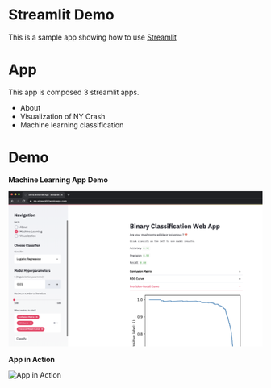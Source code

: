 # Streamlit Demo

This is a sample app showing how to use [Streamlit](https://www.streamlit.io/)


# App 

This app is composed 3 streamlit apps.
- About
- Visualization of NY Crash
- Machine learning classification


# Demo 

**Machine Learning App Demo**

![Machine Learning App Demo](images/ml_demo.png)



**App in Action**

![App in Action](images/in_action.gif)

